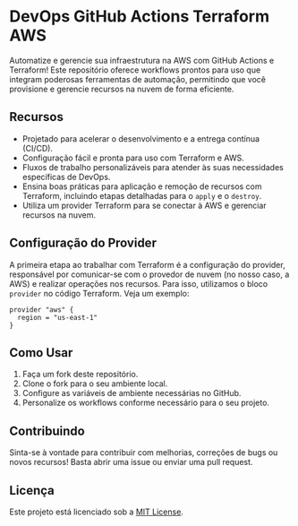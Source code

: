 # DevOps GitHub Actions Terraform AWS

Automatize e gerencie sua infraestrutura na AWS com GitHub Actions e Terraform! Este repositório oferece workflows prontos para uso que integram poderosas ferramentas de automação, permitindo que você provisione e gerencie recursos na nuvem de forma eficiente.

## Recursos

- Projetado para acelerar o desenvolvimento e a entrega contínua (CI/CD).
- Configuração fácil e pronta para uso com Terraform e AWS.
- Fluxos de trabalho personalizáveis para atender às suas necessidades específicas de DevOps.
- Ensina boas práticas para aplicação e remoção de recursos com Terraform, incluindo etapas detalhadas para o `apply` e o `destroy`.
- Utiliza um provider Terraform para se conectar à AWS e gerenciar recursos na nuvem.


## Configuração do Provider

A primeira etapa ao trabalhar com Terraform é a configuração do provider, responsável por comunicar-se com o provedor de nuvem (no nosso caso, a AWS) e realizar operações nos recursos. Para isso, utilizamos o bloco `provider` no código Terraform. Veja um exemplo:

```hcl
provider "aws" {
  region = "us-east-1"
}
```

## Como Usar

1. Faça um fork deste repositório.
2. Clone o fork para o seu ambiente local.
3. Configure as variáveis de ambiente necessárias no GitHub.
4. Personalize os workflows conforme necessário para o seu projeto.

## Contribuindo

Sinta-se à vontade para contribuir com melhorias, correções de bugs ou novos recursos! Basta abrir uma issue ou enviar uma pull request.

## Licença

Este projeto está licenciado sob a [MIT License](LICENSE).
